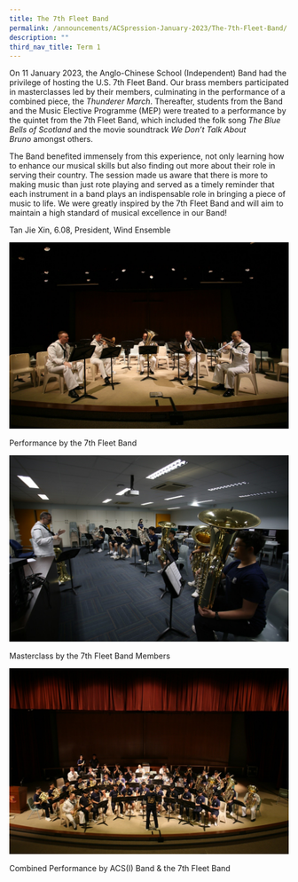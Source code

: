 ```yaml
---
title: The 7th Fleet Band
permalink: /announcements/ACSpression-January-2023/The-7th-Fleet-Band/
description: ""
third_nav_title: Term 1
---
```

On 11 January 2023, the Anglo-Chinese School (Independent) Band had the privilege of hosting the U.S. 7th Fleet Band. Our brass members participated in masterclasses led by their members, culminating in the performance of a combined piece, the _Thunderer March_. Thereafter, students from the Band and the Music Elective Programme (MEP) were treated to a performance by the quintet from the 7th Fleet Band, which included the folk song _The Blue Bells of Scotland_ and the movie soundtrack _We Don’t Talk About Bruno_ amongst others.

The Band benefited immensely from this experience, not only learning how to enhance our musical skills but also finding out more about their role in serving their country. The session made us aware that there is more to making music than just rote playing and served as a timely reminder that each instrument in a band plays an indispensable role in bringing a piece of music to life. We were greatly inspired by the 7th Fleet Band and will aim to maintain a high standard of musical excellence in our Band!

Tan Jie Xin, 6.08, President, Wind Ensemble

[![](/images/ACSpression/Picture2-2.jpg)](/images/ACSpression/Picture2-2.jpg)

Performance by the 7th Fleet Band

[![](/images/ACSpression/Picture3-2.jpg)](/images/ACSpression/Picture3-2.jpg)

Masterclass by the 7th Fleet Band Members

[![](/images/ACSpression/Picture4-2.jpg)](/images/ACSpression/Picture4-2.jpg)

Combined Performance by ACS(I) Band & the 7th Fleet Band